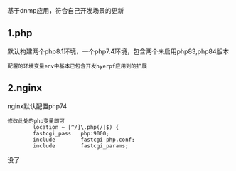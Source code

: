 基于dnmp应用，符合自己开发场景的更新
## 1.php
默认构建两个php8.1环境，一个php7.4环境，包含两个未启用php83,php84版本
```angular2html
配置的环境变量env中基本已包含开发hyerpf应用到的扩展
```
## 2.nginx
nginx默认配置php74
```
修改此处的php变量即可
        location ~ [^/]\.php(/|$) {
        fastcgi_pass   php:9000;
        include        fastcgi-php.conf;
        include        fastcgi_params;
```
没了